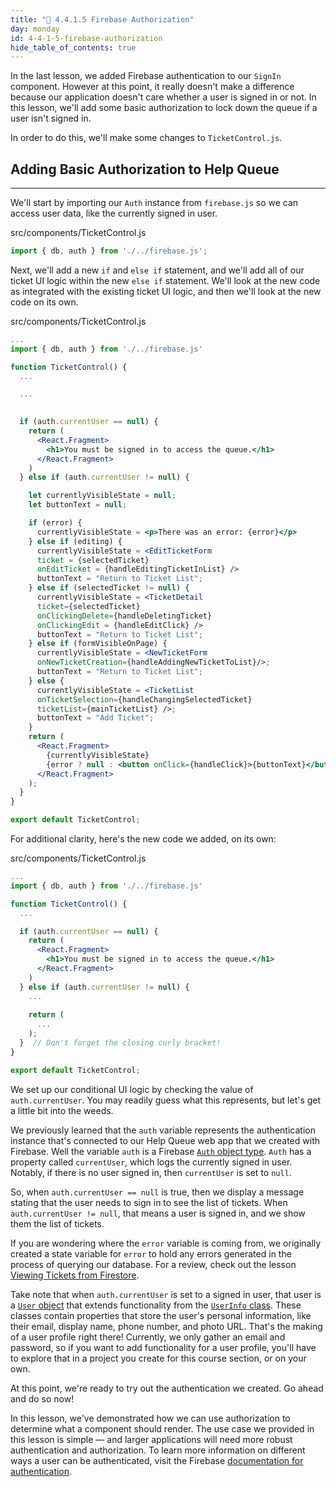 ```yaml
---
title: "📓 4.4.1.5 Firebase Authorization"
day: monday
id: 4-4-1-5-firebase-authorization
hide_table_of_contents: true
---
```


In the last lesson, we added Firebase authentication to our `SignIn` component. However at this point, it really doesn't make a difference because our application doesn't care whether a user is signed in or not. In this lesson, we'll add some basic authorization to lock down the queue if a user isn't signed in.

In order to do this, we'll make some changes to `TicketControl.js`.

## Adding Basic Authorization to Help Queue
---

We'll start by importing our `Auth` instance from `firebase.js` so we can access user data, like the currently signed in user.

<div class="filename">src/components/TicketControl.js</div>

```js
import { db, auth } from './../firebase.js';
```

Next, we'll add a new `if` and `else if` statement, and we'll add all of our ticket UI logic within the new `else if` statement. We'll look at the new code as integrated with the existing ticket UI logic, and then we'll look at the new code on its own.  

<div class="filename">src/components/TicketControl.js</div>

```jsx
...
import { db, auth } from './../firebase.js'

function TicketControl() {
  ...

  ...
  

  if (auth.currentUser == null) {
    return (
      <React.Fragment>
        <h1>You must be signed in to access the queue.</h1>
      </React.Fragment>
    )
  } else if (auth.currentUser != null) {

    let currentlyVisibleState = null;
    let buttonText = null; 

    if (error) {
      currentlyVisibleState = <p>There was an error: {error}</p>
    } else if (editing) {      
      currentlyVisibleState = <EditTicketForm 
      ticket = {selectedTicket} 
      onEditTicket = {handleEditingTicketInList} />
      buttonText = "Return to Ticket List";
    } else if (selectedTicket != null) {
      currentlyVisibleState = <TicketDetail 
      ticket={selectedTicket} 
      onClickingDelete={handleDeletingTicket}
      onClickingEdit = {handleEditClick} />
      buttonText = "Return to Ticket List";
    } else if (formVisibleOnPage) {
      currentlyVisibleState = <NewTicketForm 
      onNewTicketCreation={handleAddingNewTicketToList}/>;
      buttonText = "Return to Ticket List"; 
    } else {
      currentlyVisibleState = <TicketList 
      onTicketSelection={handleChangingSelectedTicket} 
      ticketList={mainTicketList} />;
      buttonText = "Add Ticket"; 
    }
    return (
      <React.Fragment>
        {currentlyVisibleState}
        {error ? null : <button onClick={handleClick}>{buttonText}</button>} 
      </React.Fragment>
    );
  }
}

export default TicketControl;
```

For additional clarity, here's the new code we added, on its own:

<div class="filename">src/components/TicketControl.js</div>

```jsx
...
import { db, auth } from './../firebase.js'

function TicketControl() {
  ...

  if (auth.currentUser == null) {
    return (
      <React.Fragment>
        <h1>You must be signed in to access the queue.</h1>
      </React.Fragment>
    )
  } else if (auth.currentUser != null) {
    ... 
    
    return (
      ...
    );
  }  // Don't forget the closing curly bracket!
}

export default TicketControl;
```

We set up our conditional UI logic by checking the value of `auth.currentUser`. You may readily guess what this represents, but let's get a little bit into the weeds. 

We previously learned that the `auth` variable represents the authentication instance that's connected to our Help Queue web app that we created with Firebase. Well the variable `auth` is a Firebase [`Auth` object type](https://firebase.google.com/docs/reference/js/auth.auth.md#auth_interface). `Auth` has a property called `currentUser`, which logs the currently signed in user. Notably, if there is no user signed in, then `currentUser` is set to `null`. 

So, when `auth.currentUser == null` is true, then we display a message stating that the user needs to sign in to see the list of tickets. When `auth.currentUser != null`, that means a user is signed in, and we show them the list of tickets. 

If you are wondering where the `error` variable is coming from, we originally created a state variable for `error` to hold any errors generated in the process of querying our database. For a review, check out the lesson [Viewing Tickets from Firestore](/react/react-with-nosql/viewing-tickets-from-firestore).

Take note that when `auth.currentUser` is set to a signed in user, that user is a [`User` object](https://firebase.google.com/docs/reference/js/auth.user.md#user_interface) that extends functionality from the [`UserInfo` class](https://firebase.google.com/docs/reference/js/auth.userinfo.md#userinfo_interface). These classes contain properties that store the user's personal information, like their email, display name, phone number, and photo URL. That's the making of a user profile right there! Currently, we only gather an email and password, so if you want to add functionality for a user profile, you'll have to explore that in a project you create for this course section, or on your own. 

At this point, we're ready to try out the authentication we created. Go ahead and do so now!

In this lesson, we've demonstrated how we can use authorization to determine what a component should render. The use case we provided in this lesson is simple — and larger applications will need more robust authentication and authorization. To learn more information on different ways a user can be authenticated, visit the Firebase [documentation for authentication](https://firebase.google.com/docs/auth/web/start).
